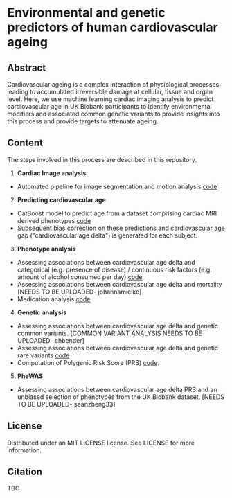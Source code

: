 # Environmental and genetic predictors of human cardiovascular ageing

## Abstract
Cardiovascular ageing is a complex interaction of physiological processes leading to accumulated irreversible damage at cellular, tissue and organ level. Here, we use machine learning cardiac imaging analysis to predict cardiovascular age in UK Biobank participants to identify environmental modifiers and associated common genetic variants to provide insights into this process and provide targets to attenuate ageing. 

## Content

The steps involved in this process are described in this repository.

1. **Cardiac Image analysis**
- Automated pipeline for image segmentation and motion analysis [code](https://github.com/baiwenjia/ukbb_cardiac/tree/2b6d6371be9a666a41627926324030c31897f877)   

2. **Predicting cardiovascular age** 
- CatBoost model to predict age from a dataset comprising cardiac MRI derived phenotypes [code](https://github.com/ImperialCollegeLondon/cardiovascular_ageing/tree/main/predicting%20cardiac%20age)
- Subsequent bias correction on these predictions and cardiovascular age gap ("cardiovascular age delta") is generated for each subject. 

3. **Phenotype analysis**
- Assessing associations between cardiovascular age delta and categorical (e.g. presence of disease) / continuous risk factors (e.g. amount of alcohol consumed per day) [code](https://github.com/ImperialCollegeLondon/cardiovascular_ageing/tree/main/phenotype%20analysis)
- Assessing associations between cardiovascular age delta and mortality [NEEDS TO BE UPLOADED- johannamielke]
- Medication analysis [code](https://github.com/ImperialCollegeLondon/cardiovascular_ageing/tree/main/self-rep-med-analysis)

4. **Genetic analysis**
- Assessing associations between cardiovascular age delta and genetic common variants. [COMMON VARIANT ANALYSIS NEEDS TO BE UPLOADED- chbender]
- Assessing associations between cardiovascular age delta and genetic rare variants [code](https://github.com/ImperialCollegeLondon/cardiovascular_ageing/tree/main/genetic%20analysis/regenie)
- Computation of Polygenic Risk Score (PRS) [code](https://github.com/ImperialCollegeLondon/cardiovascular_ageing/tree/main/genetic%20analysis/prs).

5. **PheWAS**
- Assessing associations between cardiovascular age delta PRS and an unbiased selection of phenotypes from the UK Biobank dataset. [NEEDS TO BE UPLOADED- seanzheng33]

## License
Distributed under an MIT LICENSE license. See LICENSE for more information.

## Citation
TBC
